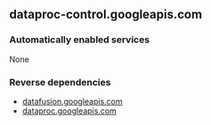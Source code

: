 ## dataproc-control.googleapis.com

### Automatically enabled services

None

### Reverse dependencies

* [datafusion.googleapis.com](../datafusion.googleapis.com/)
* [dataproc.googleapis.com](../dataproc.googleapis.com/)
